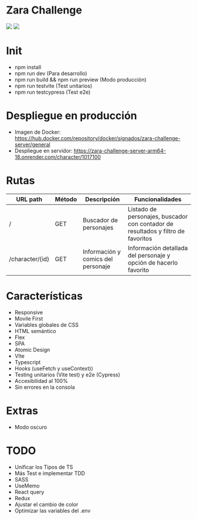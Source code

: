 # Zara Challenge

<kbd><img src="https://jorgebenitezlopez.com/github/marvel.png"></kbd>
<img src="https://img.shields.io/static/v1?label=JS&message=TypeScript&color=blue">


# Init

- npm install
- npm run dev (Para desarrollo)
- npm run build && npm run preview (Modo producción)
- npm run testvite (Test unitarios)
- npm run testcypress (Test e2e)

# Despliegue en producción

- Imagen de Docker: https://hub.docker.com/repository/docker/signados/zara-challenge-server/general
- Despliegue en servidor: https://zara-challenge-server-arm64-18.onrender.com/character/1017100


# Rutas

| URL path | Método | Descripción | Funcionalidades |
|----------|--------|--------------|-----------|
| / | GET | Buscador de personajes | Listado de personajes, buscador con contador de resultados y filtro de favoritos |
| /character/{id} | GET | Información y comics del personaje  | Información detallada del personaje y opción de hacerlo favorito ||

# Características

- Responsive
- Movile First
- Variables globales de CSS
- HTML semántico
- Flex
- SPA
- Atomic Design
- VIte
- Typescript
- Hooks (useFetch y useContext))
- Testing unitarios (Vite test) y e2e (Cypress)
- Accesibilidad al 100%
- Sin errores en la consola

# Extras

- Modo oscuro

# TODO

- Unificar los Tipos de TS
- Más Test e implementar TDD 
- SASS
- UseMemo
- React query
- Redux
- Ajustar el cambio de color
- Optimizar las variables del .env
